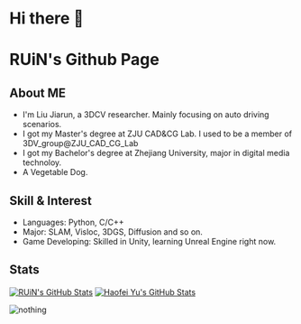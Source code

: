 # Hi there 👋
# RUiN's Github Page

## About ME

- I'm Liu Jiarun, a 3DCV researcher. Mainly focusing on auto driving scenarios.
- I got my Master's degree at ZJU CAD&CG Lab. I used to be a member of 3DV_group@ZJU_CAD_CG_Lab
- I got my Bachelor's degree at Zhejiang University, major in digital media technoloy.
- A Vegetable Dog.


## Skill & Interest

- Languages: Python, C/C++
- Major: SLAM, Visloc, 3DGS, Diffusion and so on.
- Game Developing: Skilled in Unity, learning Unreal Engine right now.




## Stats

<a href="https://github.com/RUiN-jiarun/RUiN-jiarun">
  <img align="center" src="https://github-readme-stats.vercel.app/api/top-langs/?username=RUiN-jiarun&layout=compact&hide=html,css,less,javascript" alt="RUiN's GitHub Stats" /></a>

<a href="https://github.com/RUiN-jiarun">
  <img align="center" src="https://github-readme-stats.vercel.app/api?username=RUiN-jiarun&show_icons=true&line_height=27&count_private=true&title_color=6aa6f8" alt="Haofei Yu's GitHub Stats" /></a>

![nothing](https://visitor-badge.laobi.icu/badge?page_id=RUiN-jiarun)


